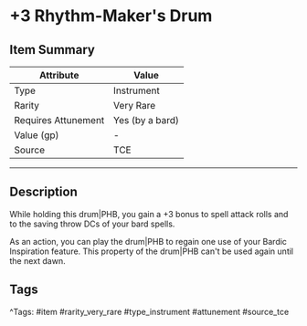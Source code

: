 # +3 Rhythm-Maker's Drum

## Item Summary

| Attribute            | Value                        |
|----------------------|------------------------------|
| Type                 | Instrument |
| Rarity               | Very Rare             |
| Requires Attunement  | Yes (by a bard)                |
| Value (gp)           | -    |
| Source               | TCE |

---

## Description

While holding this drum|PHB, you gain a +3 bonus to spell attack rolls and to the saving throw DCs of your bard spells.

As an action, you can play the drum|PHB to regain one use of your Bardic Inspiration feature. This property of the drum|PHB can't be used again until the next dawn.

## Tags

^Tags: #item #rarity_very_rare #type_instrument #attunement #source_tce